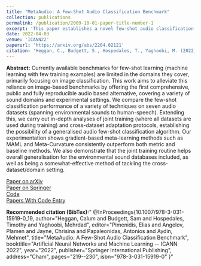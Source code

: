```yaml
---
title: "MetaAudio: A Few-Shot Audio Classification Benchmark"
collection: publications
permalink: /publication/2009-10-01-paper-title-number-1
excerpt: 'This paper establishes a novel few-shot audio classification benchmark'
date: 2022-04-03
venue: 'ICANN22'
paperurl: 'https://arxiv.org/abs/2204.02121'
citation: 'Heggan, C., Budgett, S., Hospedales, T., Yaghoobi, M. (2022). MetaAudio: A Few-Shot Audio Classification Benchmark. In: Pimenidis, E., Angelov, P., Jayne, C., Papaleonidas, A., Aydin, M. (eds) Artificial Neural Networks and Machine Learning – ICANN 2022. ICANN 2022. Lecture Notes in Computer Science, vol 13529. Springer, Cham. https://doi.org/10.1007/978-3-031-15919-0_19'
---
```

**Abstract:** Currently available benchmarks for few-shot learning (machine learning with few training examples) are limited in the domains they cover, primarily focusing on image classification. This work aims to alleviate this reliance on image-based benchmarks by offering the first comprehensive, public and fully reproducible audio based alternative, covering a variety of sound domains and experimental settings. We compare the few-shot classification performance of a variety of techniques on seven audio datasets (spanning environmental sounds to human-speech). Extending this, we carry out in-depth analyses of joint training (where all datasets are used during training) and cross-dataset adaptation protocols, establishing the possibility of a generalised audio few-shot classification algorithm. Our experimentation shows gradient-based meta-learning methods such as MAML and Meta-Curvature consistently outperform both metric and baseline methods. We also demonstrate that the joint training routine helps overall generalisation for the environmental sound databases included, as well as being a somewhat-effective method of tackling the cross-dataset/domain setting.

[Paper on arXiv](https://arxiv.org/abs/2204.02121) <br/>
[Paper on Springer](https://link.springer.com/chapter/10.1007/978-3-031-15919-0_19#Ack1) <br/>
[Code](https://github.com/CHeggan/MetaAudio-A-Few-Shot-Audio-Classification-Benchmark) <br/>
[Papers With Code Entry](https://paperswithcode.com/paper/metaaudio-a-few-shot-audio-classification) <br/>

**Recommended citation (BibTex):**" @InProceedings{10.1007/978-3-031-15919-0_19,
author="Heggan, Calum
and Budgett, Sam
and Hospedales, Timothy
and Yaghoobi, Mehrdad",
editor="Pimenidis, Elias
and Angelov, Plamen
and Jayne, Chrisina
and Papaleonidas, Antonios
and Aydin, Mehmet",
title="MetaAudio: A Few-Shot Audio Classification Benchmark",
booktitle="Artificial Neural Networks and Machine Learning -- ICANN 2022",
year="2022",
publisher="Springer International Publishing",
address="Cham",
pages="219--230",
isbn="978-3-031-15919-0"
}"